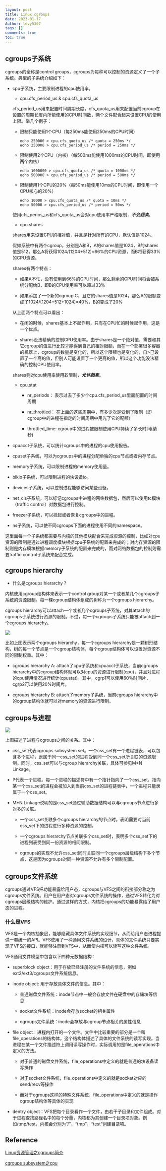 ```yaml
---
layout: post
title: Linux cgroups
date: 2023-01-17
Author: levy5307
tags: []
comments: true
toc: true
---
```


## cgroups子系统

cgroups的全称是control groups，cgroups为每种可以控制的资源定义了一个子系统。典型的子系统介绍如下：

- cpu子系统，主要限制进程的cpu使用率。

  - cpu.cfs_period_us & cpu.cfs_quota_us

  cfs_period_us用来配置时间周期长度，cfs_quota_us用来配置当前cgroup在设置的周期长度内所能使用的CPU时间数，两个文件配合起来设置CPU的使用上限。举几个例子：

    - 限制只能使用1个CPU（每250ms能使用250ms的CPU时间）

      ```
      echo 250000 > cpu.cfs_quota_us /* quota = 250ms */
      echo 250000 > cpu.cfs_period_us /* period = 250ms */
      ```

    - 限制使用2个CPU（内核）（每500ms能使用1000ms的CPU时间，即使用两个内核）

      ```
      echo 1000000 > cpu.cfs_quota_us /* quota = 1000ms */
      echo 500000 > cpu.cfs_period_us /* period = 500ms */
      ```

    - 限制使用1个CPU的20%（每50ms能使用10ms的CPU时间，即使用一个CPU核心的20%）

      ```
      echo 10000 > cpu.cfs_quota_us /* quota = 10ms */
      echo 50000 > cpu.cfs_period_us /* period = 50ms */
      ```

  使用cfs_perios_us和cfs_quota_us会对cpu使用率严格限制，***不会超卖***。

  - cpu.shares

  shares用来设置CPU的相对值，并且是针对所有的CPU，默认值是1024。

  假如系统中有两个cgroup，分别是A和B，A的shares值是1024，B的shares值是512，那么A将获得1024/(1204+512)=66%的CPU资源，而B将获得33%的CPU资源。
	
  shares有两个特点：

    - 如果A不忙，没有使用到66%的CPU时间，那么剩余的CPU时间将会被系统分配给B，即B的CPU使用率可以超过33%

    - 如果添加了一个新的cgroup C，且它的shares值是1024，那么A的限额变成了1024/(1204+512+1024)=40%，B的变成了20%

  从上面两个特点可以看出：

    - 在闲的时候，shares基本上不起作用，只有在CPU忙的时候起作用，这是一个优点。

    - shares没法精确的控制CPU使用率。由于shares是一个绝对值，需要和其它cgroup的值进行比较才能得到自己的相对限额，而在一个部署很多容器的机器上，cgroup的数量是变化的，所以这个限额也是变化的，自>己设置了一个高的值，但别人可能设置了一个更高的值，所以这个功能没法精确的控制CPU使用率。

  shares则对cpu使用率使用软限制，***允许超卖***。

  - cpu.stat

    - nr_periods： 表示过去了多少个cpu.cfs_period_us里面配置的时间周期

    - nr_throttled： 在上面的这些周期中，有多少次是受到了限制（即cgroup中的进程在指定的时间周期中用光了它的配额）

    - throttled_time: cgroup中的进程被限制使用CPU持续了多长时间(纳秒)

- cpuacct子系统，可以统计cgroups中的进程的cpu使用报告。

- cpuset子系统，可以为cgroups中的进程分配单独的cpu节点或者内存节点。

- memory子系统，可以限制进程的memory使用量。

- blkio子系统，可以限制进程的块设备io。

- devices子系统，可以控制进程能够访问某些设备。

- net_cls子系统，可以标记cgroups中进程的网络数据包，然后可以使用tc模块（traffic control）对数据包进行控制。

- freezer子系统，可以挂起或者恢复cgroups中的进程。

- ns子系统，可以使不同cgroups下面的进程使用不同的namespace。

这里面每一个子系统都需要与内核的其他模块配合来完成资源的控制，比如对cpu资源的限制是通过进程调度模块根据cpu子系统的配置来完成的；对内存资源的限制则是内存模块根据memory子系统的配置来完成的，而对网络数据包的控制则需要traffic control子系统来配合完成。

## cgroups hierarchy

- 什么是cgroups hierarchy？

内核使用cgroup结构体来表示一个control group对某一个或者某几个cgroups子系统的资源限制。每一棵cgroup结构体组成的树称为一个cgroups hierarchy。

cgroups hierarchy可以attach一个或者几个cgroups子系统，对其attach的cgroups子系统进行资源的限制。不过，每一个cgroups子系统只能被attach到一个cgroups hierarchy。

![](../images/cgroup-hierarchy.jpg)

比如上图表示两个cgroups hierarchy，每一个cgroups hierarchy是一颗树形结构，树的每一个节点是一个cgroup结构体，每个cgroup结构体可以设置对资源不同的限制权重。其中：

- cgroups hierarchy A: attach了cpu子系统和cpuacct子系统，当前cgroups hierarchy中的cgroup结构体就可以对cpu的资源进行限制(cpu)，并且对进程的cpu使用情况进行统计(cpustat)。其中，cgrp1可以使用60%时间片，cgrp2可以使用20%时间片。

- cgroups hierarchy B: attach了memory子系统，当前cgroups hierarchy中的cgroup结构体就可以对memory的资源进行限制。

## cgroups与进程

![](../images/cgroup-hierarchy2.jpg)

上图描述了进程与cgroups之间的关系。其中：

- css_set代表cgroups subsystem set。一个css_set有一个进程链表，可以包含多个进程，隶属于同一css_set的进程受到同一个css_set所关联的资源限制。同时，css_set可以与cgroup hierarchy关联，具体可参见M*N Linkage。

- P代表一个进程。每一个进程的描述符中有一个指针指向了一个css_set，指向某一个css_set的进程会被加入到当前css_set的进程链表中，一个进程只能隶属于一个css_set。

- M*N Linkage说明的是css_set通过辅助数据结构可以与cgroups节点进行多对多的关联。

   - 一个css_set关联多个cgroups hierarchy的节点时，表明需要对当前css_set下的进程进行多种资源的控制。

   - 一个cgroups hierarchy节点关联多个css_set时，表明多个css_set下的进程列表受到同一份资源的相同限制。

   - cgroups的实现不允许css_set同时关联同一个cgroups层级结构下多个节点，这是因为cgroups对同一种资源不允许有多个限制配置。

## cgroups文件系统

cgroups通过VFS把功能暴露给用户态，cgroups与VFS之间的衔接部分称之为cgroups文件系统。用户在用户态对cgroups文件系统的操作，通过VFS转化为对cgroups层级结构的维护。通过这样的方式，内核把cgroups的功能暴露给了用户态的进程。

### 什么是VFS

VFS是一个内核抽象层，能够隐藏具体文件系统的实现细节，从而给用户态进程提供一套统一的API。VFS使用了一种通用文件系统的设计，具体的文件系统只要实现了VFS的接口，就能够注册到VFS中，从而使内核可以读写这种文件系统。

VFS通用文件模型中包含以下四种元数据结构：

- superblock object：用于存放已经注册的文件系统的信息，例如ext2/ext3/cgroups文件系统信息。

- inode object: 用于存放具体文件的信息。其中：

   - 普通磁盘文件系统：inode节点中一般会存放文件在硬盘中的存储块等信息

   - socket文件系统：inode会存放socket的相关属性

   - cgroups文件系统：inode会存放与cgroup节点相关的属性信息

- file object：进程内打开的一个文件。文件中比较重要的部分是一个叫file_operations的结构体，这个结构体描述了具体的文件系统的读写实现。当进程在某一个文件描述符上调用读写操作时，实际调用的是file_operations中定义的方法。 

   - 对于普通的磁盘文件系统，file_operations中定义的就是普通的块设备读写操作

   - 对于socket文件系统，file_operations中定义的就是socket对应的send/recv等操作

   - 而对于cgroups这样的特殊文件系统，file_operations中定义的就是操作cgroup结构体等具体的实现

- dentry object：VFS把每个目录看作一个文件，由若干子目录和文件组成。对于进程查找路径名中的每个分量，内核都为其创建一个目录项对象。例如/tmp/test，内核会分别为“/”，“tmp”，“test”创建目录项。

## Reference

[Linux资源管理之cgroups简介](https://tech.meituan.com/2015/03/31/cgroups.html)

[cgroups subsystem之cpu](https://segmentfault.com/a/1190000008323952)

